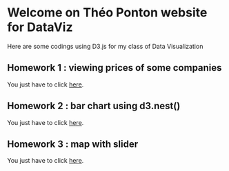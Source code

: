 # Welcome on Théo Ponton website for DataViz

Here are some codings using D3.js for my class of Data Visualization

## Homework 1 : viewing prices of some companies

You just have to click <a href="20190124-stocks.html">here</a>.

## Homework 2 : bar chart using d3.nest()

You just have to click <a href="20190131-stocks-nest.html">here</a>.

## Homework 3 : map with slider

You just have to click <a href="20190201-carte.html">here</a>.